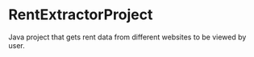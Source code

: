 # RentExtractorProject
Java project that gets rent data from different websites to be viewed by user.
